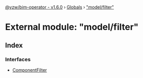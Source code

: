[@yzw/bim-operator - v1.6.0](../README.md) › [Globals](../globals.md) › ["model/filter"](_model_filter_.md)

# External module: "model/filter"

## Index

### Interfaces

* [ComponentFilter](../interfaces/_model_filter_.componentfilter.md)
